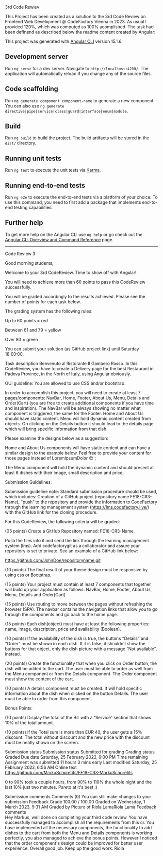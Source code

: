 3rd Code Rewiev

This Project has been created as a solution to the 3rd Code Review on Frontend Web Development @ CodeFactory Vienna in 2023. As usual I provided 120%, which was computed as 100% acomplished. The task had been definend as described below the readme content created by Angular:


This project was generated with [Angular CLI](https://github.com/angular/angular-cli) version 15.1.6.

## Development server

Run `ng serve` for a dev server. Navigate to `http://localhost:4200/`. The application will automatically reload if you change any of the source files.

## Code scaffolding

Run `ng generate component component-name` to generate a new component. You can also use `ng generate directive|pipe|service|class|guard|interface|enum|module`.

## Build

Run `ng build` to build the project. The build artifacts will be stored in the `dist/` directory.

## Running unit tests

Run `ng test` to execute the unit tests via [Karma](https://karma-runner.github.io).

## Running end-to-end tests

Run `ng e2e` to execute the end-to-end tests via a platform of your choice. To use this command, you need to first add a package that implements end-to-end testing capabilities.

## Further help

To get more help on the Angular CLI use `ng help` or go check out the [Angular CLI Overview and Command Reference](https://angular.io/cli) page.

__________________________

Code Review 3


Good morning students,

Welcome to your 3rd CodeReview. Time to show off with Angular!

You will need to achieve more than 60 points to pass this CodeReview successfully. 

You will be graded accordingly to the results achieved. Please see the number of points for each task below. 

The grading system has the following rules:

Up to 60 points = red

Between 61 and 79 = yellow

Over 80 = green

You can submit your solution (as GitHub project link) until Saturday 18:00:00.

 

 

Task description
Benvenuto al Ristorante Il Gambero Rosso. In this CodeReview, you have to create a Delivery page for the best Restaurant in Padova Province, in the North of Italy, using Angular obviously.  

GUI guideline: You are allowed to use CSS and/or bootstrap. 

In order to accomplish this project, you will need to create at least 7 pages/components: NavBar, Home, Footer, About Us, Menu, Details and Order(Cart) (you are free to create additional components if you have time and inspiration). The NavBar will be always showing no matter what component is triggered, the same for the Footer. Home and About Us should have static content. Menu will hold dynamic content created from objects. On clicking on the Details button it should lead to the details page which will bring specific information from that dish. 

  

Please examine the designs below as a suggestion: 

Home and About Us components will have static content and can have a similar design to the example below. Feel free to provide your content for those pages instead of LoremIpsumDolor 😊 : 

    

 
 

The Menu component will hold the dynamic content and should present at least 6 dishes with their image, small description and price.  
 

Submission Guidelines: 

Submission guideline note: Standard submission procedure should be used, which includes: Creation of a GitHub project (repository name FE18-CR3-Name), “push” to the repository and provide the information to CodeFactory through the learning management system (https://lms.codefactory.live/) with the GitHub link for the cloning procedure. 

For this CodeReview, the following criteria will be graded: 

(05 points) Create a GitHub Repository named: FE18-CR3-Name.  

Push the files into it and send the link through the learning management system (lms). Add codefactorygit as a collaborator and assure your repository is set to private. See an example of a GitHub link below: 

https://github.com/JohnDoe/repositoryname.git 

(10 points) The final result of your theme design must be responsive by using css or Bootstrap. 

(15 points) Your project must contain at least 7 components that together will build up your application as follows: NavBar, Home, Footer, About Us, Menu, Details and Order(Cart) 

(15 points) Use routing to move between the pages without refreshing the browser (SPA). The navbar contains the navigation links that allow you to go through the components and go back to the home page. 

(15 points) Each dish(object) must have at least the following properties: name, image, description, price and availability (Boolean). 

(10 points) If the availability of the dish is true, the buttons “Details” and “Order” must be shown in each dish. If it is false, it shouldn’t show the buttons for that object, only the dish picture with a message “Not available”, instead. 

(20 points) Create the functionality that when you click on Order button, the dish will be added to the cart. The user must be able to order as well from the Menu component or from the Details component. The Order component must show the content of the cart. 

(10 points) A details component must be created. It will hold specific information about the dish when clicked on the button Details. The user must be able to order from this component. 
 

Bonus Points: 

(10 points) Display the total of the Bill with a “Service” section that shows 10% of the total amount. 

(10 points) If the Total sum is more than EUR 40, the user gets a 15% discount. The total without discount and the new price with the discount must be neatly shown on the screen. 


Submission status
Submission status	Submitted for grading
Grading status	Graded
Due date	Saturday, 25 February 2023, 6:00 PM
Time remaining	Assignment was submitted 11 hours 3 mins early
Last modified	Saturday, 25 February 2023, 6:56 AM
Online text	
https://github.com/MarkoSchoretits/FE18-CR3-MarkoSchoretits

0 to 90% took a couple hours, from 90% to 110% the whole night and the last 10% just two minutes. Pareto at it's best :)

Submission comments	
Comments (0)
You can still make changes to your submission
Feedback
Grade	100.00 / 100.00
Graded on	Wednesday, 1 March 2023, 9:31 AM
Graded by	Picture of Riola LamaRiola Lama
Feedback comments	
Hey Markus, well done on completing your third code review. You have successfully managed to accomplish all the requirements from this cr. You have implemented all the necessary components, the functionality to add dishes to the cart from both the Menu and Details components is working perfectly, you also managed to achieve the bonus points. However I noticed that the order component's design could be improved for better user experience.
Overall good job. Keep up the good work.
Riola
